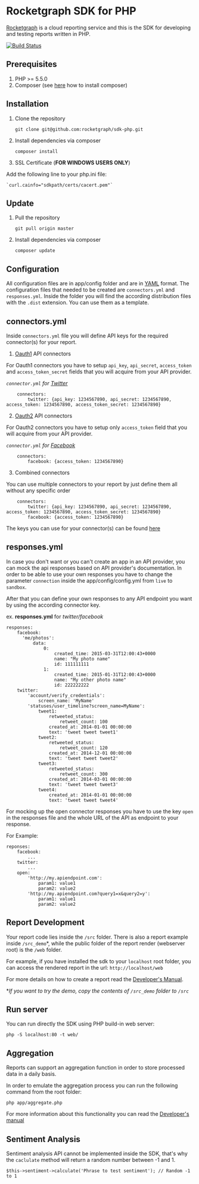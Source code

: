 Rocketgraph SDK for PHP
=======

[Rocketgraph][1] is a cloud reporting service and this is the SDK for developing and testing reports written in PHP.

[![Build Status](https://travis-ci.org/rocketgraph/sdk-php.svg?branch=master)](https://travis-ci.org/rocketgraph/sdk-php)

Prerequisites
-----------------

1. PHP >= 5.5.0
2. Composer (see [here][2] how to install composer)

Installation
------------

1. Clone the repository

    `git clone git@github.com:rocketgraph/sdk-php.git`

2. Install dependencies via composer

    `composer install`

3. SSL Certificate (**FOR WINDOWS USERS ONLY**)

  Add the following line to your php.ini file:

    `curl.cainfo="sdkpath/certs/cacert.pem"`

Update
------

1. Pull the repository

    `git pull origin master`

2. Install dependencies via composer

    `composer update`


Configuration
------------------

All configuration files are in app/config folder and are in [YAML][3] format. The configuration files that needed to be created are `connectors.yml` and `responses.yml`. Inside the folder you will find the according distribution files with the `.dist` extension. You can use them as a template.

connectors.yml
---------------
Inside `connectors.yml` file you will define API keys for the required connector(s) for your report.

1. [Oauth1][4] API connectors

 For Oauth1 connectors you have to setup `api_key`, `api_secret`, `access_token` and `access_token_secret` fields that you will acquire from your API provider.

 *`connector.yml` for [Twitter][5]*
    
        connectors:
            twitter: {api_key: 1234567890, api_secret: 1234567890, access_token: 1234567890, access_token_secret: 1234567890} 

2. [Oauth2][6] API connectors

 For Oauth2 connectors you have to setup only `access_token` field that you will acquire from your API provider.

 *`connector.yml` for [Facebook][7]*
    
        connectors:
            facebook: {access_token: 1234567890} 

3. Combined connectors

 You can use multiple connectors to your report by just define them all without any specific order

        connectors:
            twitter: {api_key: 1234567890, api_secret: 1234567890, access_token: 1234567890, access_token_secret: 1234567890} 
            facebook: {access_token: 1234567890} 

The keys you can use for your connector(s) can be found [here][8]

responses.yml
-------------------

In case you don't want or you can't create an app in an API provider, you can mock the api responses based on API provider's documentation. In order to be able to use your own responses you have to change the parameter `connection` inside the app/config/config.yml from `live` to `sandbox`.

After that you can define your own responses to any API endpoint you want by using the according connector key.

ex. **responses.yml** for *twitter/facebook*

    responses:
        facebook:
          'me/photos':
              data:
                  0:
                      created_time: 2015-03-31T12:00:43+0000
                      name: "My photo name"
                      id: 111111111
                  1:
                      created_time: 2015-01-31T12:00:43+0000
                      name: "My other photo name"
                      id: 222222222
        twitter:
            'account/verify_credentials':
                screen_name: 'MyName'
            'statuses/user_timeline?screen_name=MyName':
                tweet1:
                    retweeted_status:
                        retweet_count: 100
                    created_at: 2014-01-01 00:00:00
                    text: 'tweet tweet tweet1'
                tweet2:
                    retweeted_status:
                        retweet_count: 120
                    created_at: 2014-12-01 00:00:00
                    text: 'tweet tweet tweet2'
                tweet3:
                    retweeted_status:
                        retweet_count: 300
                    created_at: 2014-03-01 00:00:00
                    text: 'tweet tweet tweet3'
                tweet4:
                    created_at: 2014-01-01 00:00:00
                    text: 'tweet tweet tweet4'


For mocking up the open connector responses you have to use the key `open` in the responses file and the whole URL of the API as endpoint to your response.

For Example:

    reponses:
        facebook:
            ...
        twitter:
            ...
        open:
            'http://my.apiendpoint.com':
                param1: value1
                param2: value2
            'http://my.apiendpoint.com?query1=x&query2=y':
                param1: value1
                param2: value2
            

Report Development
---------------------------

Your report code lies inside the `/src` folder. There is also a report example inside `/src_demo`*, while the public folder of the report render (webserver root) is the `/web` folder.

For example, if you have installed the sdk to your `localhost` root folder, you can access the rendered report in the url: `http://localhost/web`

For more details on how to create a report read the [Developer's Manual][9].

**If you want to try the demo, copy the contents of `/src_demo` folder to `/src`*

Run server
----------

You can run directly the SDK using PHP build-in web server:

    php -S localhost:80 -t web/
    

Aggregation
------------

Reports can support an aggregation function in order to store processed data in a daily basis.

In order to emulate the aggregation process you can run the following command from the root folder:

    php app/aggregate.php
    
For more information about this functionality you can read the [Developer's manual][9]

Sentiment Analysis
------------------

Sentiment analysis API cannot be implemented inside the SDK, that's why the `caclulate` method will return a random number between -1 and 1.

    $this->sentiment->calculate('Phrase to test sentiment'); // Random -1 to 1


[1]: https://rocketgraph.com
[2]: https://getcomposer.org/doc/00-intro.md
[3]: http://yaml.org/
[4]: https://tools.ietf.org/html/rfc5849
[5]: https://apps.twitter.com/
[6]: http://tools.ietf.org/html/rfc6749
[7]: https://developers.facebook.com/
[8]: CONNECTORS.md
[9]: DeveloperManual.pdf
